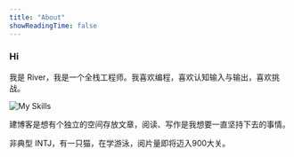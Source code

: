 ```yaml
---
title: "About"
showReadingTime: false
---
```

### Hi

我是 River，我是一个全栈工程师。我喜欢编程，喜欢认知输入与输出，喜欢挑战。

![My Skills](https://skillicons.dev/icons?i=js,ts,html,css,vue,nextjs,react,nodejs,webpack,docker,go,postgres)

建博客是想有个独立的空间存放文章，阅读、写作是我想要一直坚持下去的事情。

非典型 INTJ，有一只猫，在学游泳，阅片量即将迈入900大关。
